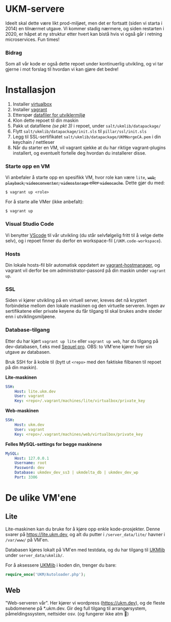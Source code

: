 # UKM-servere
Ideelt skal dette være likt prod-miljøet, men det er fortsatt (siden vi starta i 2014) en tilnærmet utgave. Vi kommer stadig nærmere, og siden restarten i 2020, er håpet at ny struktur etter hvert kan bistå hvis vi også går i retning microservices. Fun times!

### Bidrag
Som all vår kode er også dette repoet under kontinuerlig utvikling, og vi tar gjerne i mot forslag til hvordan vi kan gjøre det bedre!

Installasjon
===
1. Installer [virtualbox](https://www.virtualbox.org/) 
2. Installer [vagrant](http://www.vagrantup.com/)
3. Etterspør [datafiler for utviklermiljø](mailto:support@ukm.no?subject=UKMdev_datafiler)
4. Klon dette repoet til din maskin
5. Pakk ut datafilene *(se pkt 3)* i repoet, under `salt/ukmlib/datapackage/`
6. Flytt `salt/ukmlib/datapackage/init.sls` til `pillar/ssl/init.sls`
6. Legg til SSL-sertifikatet `salt/ukmlib/datapackage/UKMNorgeCA.pem` i din keychain / nettleser
7. Når du starter en VM, vil vagrant sjekke at du har riktige vagrant-plugins installert, og eventuelt fortelle deg hvordan du installerer disse.

### Starte opp en VM
Vi anbefaler å starte opp en spesifikk VM, hvor role kan være `lite`, ~~`web`, `playback`, `videoconverter`, `videostorage` eller `videocache`~~. Dette gjør du med:

`$ vagrant up <role> `

For å starte alle VMer (ikke anbefalt):

`$ vagrant up`

### Visual Studio Code
Vi benytter [VScode](https://code.visualstudio.com/download) til vår utvikling (du står selvfølgelig fritt til å velge dette selv), og i repoet finner du derfor en workspace-fil (`/UKM.code-workspace`).

### Hosts
Din lokale hosts-fil blir automatisk oppdatert av [vagrant-hostmanager](https://github.com/devopsgroup-io/vagrant-hostmanager), og vagrant vil derfor be om administrator-passord på din maskin under `vagrant up`.

### SSL
Siden vi kjører utvikling på en virtuell server, kreves det nå kryptert forbindelse mellom den lokale maskinen og den virtuelle serveren. Ingen av sertifikatene eller private keyene du får tilgang til skal brukes andre steder enn i utviklingsmiljøene.

### Database-tilgang
Etter du har kjørt `vagrant up lite` eller `vagrant up web`, har du tilgang på dev-databasen, f.eks med [Sequel pro](https://sequelpro.com/download). OBS: to VM'ene kjører hver sin utgave av databasen.

Bruk SSH for å koble til (bytt ut `<repo>` med den faktiske filbanen til repoet på din maskin).

**Lite-maskinen**
```yaml
SSH:
    Host: lite.ukm.dev
    User: vagrant
    Key: <repo>/.vagrant/machines/lite/virtualbox/private_key
```
**Web-maskinen**
```yaml
SSH:
    Host: ukm.dev
    User: vagrant
    Key: <repo>/.vagrant/machines/web/virtualbox/private_key
```
**Felles MySQL-settings for begge maskinene**
```yaml
MySQL:
    Host: 127.0.0.1
    Username: root
    Password: dev
    Database: ukmdev_dev_ss3 | ukmdelta_db | ukmdev_dev_wp
    Port: 3306
```

De ulike VM'ene
===

## Lite
Lite-maskinen kan du bruke for å kjøre opp enkle kode-prosjekter. Denne svarer på https://lite.ukm.dev, og alt du putter i `/server_data/lite/` havner i `/var/www/` på VM'en. 

Databasen kjøres lokalt på VM'en med testdata, og du har tilgang til [UKMlib](https://github.com/UKMNorge/UKMAPI/) under `server_data/ukmlib/`.


For å aksessere [UKMlib](https://github.com/UKMNorge/UKMAPI) i koden din, trenger du bare:
```php
require_once('UKM/Autoloader.php');
```

## Web
"Web-serveren vår". Her kjører vi wordpress (https://ukm.dev), og de fleste subdomenene på *.ukm.dev. Gir deg full tilgang til arrangørsystem, påmeldingssystem, nettsider osv. (og fungerer ikke atm 😬)